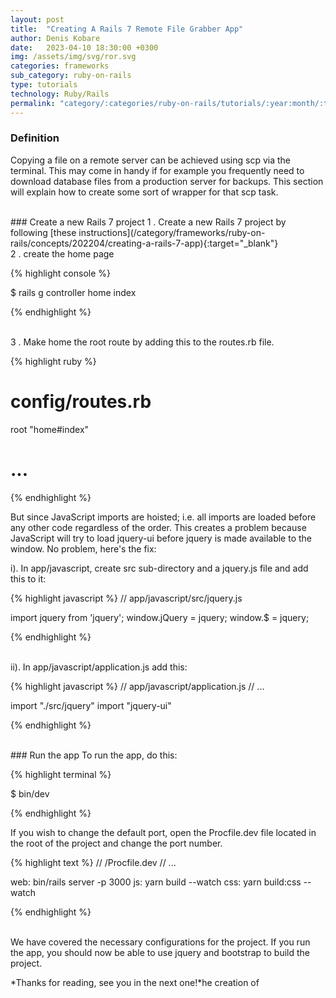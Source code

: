 ```yaml
---
layout: post
title:  "Creating A Rails 7 Remote File Grabber App"
author: Denis Kobare
date:   2023-04-10 18:30:00 +0300
img: /assets/img/svg/ror.svg
categories: frameworks
sub_category: ruby-on-rails
type: tutorials
technology: Ruby/Rails
permalink: "category/:categories/ruby-on-rails/tutorials/:year:month/:title"
---
```


### Definition

Copying a file on a remote server can be achieved using scp via the terminal. This may come in handy if for example you frequently need to download database files from a production server for backups.
This section will explain how to create some sort of wrapper for that scp task.


<br>
### Create a new Rails 7 project
1 . Create a new Rails 7 project by following [these instructions](/category/frameworks/ruby-on-rails/concepts/202204/creating-a-rails-7-app){:target="_blank"}



<br>
2 . create the home page

{% highlight console %}

$ rails g controller home index

{% endhighlight %}  


<br>
3 . Make home the root route by adding this to the routes.rb file.

{% highlight ruby %}
# config/routes.rb

root "home#index"

# ...

{% endhighlight %} 

But since JavaScript imports are hoisted; i.e. all imports are loaded before any other code regardless of the order. This creates a problem because JavaScript will try to load jquery-ui before jquery is made available to the window. No problem, here's the fix:


i). In app/javascript, create src sub-directory and a jquery.js file and add this to it:

{% highlight javascript %}
// app/javascript/src/jquery.js

import jquery from 'jquery';
window.jQuery = jquery;
window.$ = jquery;

{% endhighlight %} 

<br>
 ii). In app/javascript/application.js add this:

{% highlight javascript %}
// app/javascript/application.js
// ...

import "./src/jquery"
import "jquery-ui"

{% endhighlight %} 

<br>
### Run the app
To run the app, do this:

{% highlight terminal %}

$ bin/dev

{% endhighlight %} 

If you wish to change the default port, open the Procfile.dev file located in the root of the project and change the port number.

{% highlight text %}
// /Procfile.dev
// ...

web: bin/rails server -p 3000
js: yarn build --watch
css: yarn build:css --watch

{% endhighlight %} 



<br>
We have covered the necessary configurations for the project. If you run the app, you should now be able to use jquery and bootstrap to build the project.



*Thanks for reading, see you in the next one!*he creation of

